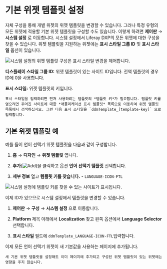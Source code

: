 # 기본 위젯 템플릿 설정

자체 구성을 통해 개별 위젯의 위젯 템플릿을 변경할 수 있습니다. 그러나 특정 유형의 모든 위젯에 적용할 기본 위젯 템플릿을 구성할 수도 있습니다. 이렇게 하려면 **제어판** &rarr; **시스템 설정** 로 이동합니다. 시스템 설정에서 Liferay DXP의 모든 위젯에 대한 구성을 찾을 수 있습니다. 위젯 템플릿을 지원하는 위젯에는 **표시 스타일 그룹 ID** 및 **표시 스타일** 옵션이 있습니다.

  ![시스템 설정의 위젯 템플릿 구성은 표시 스타일 변경을 제어합니다.](./setting-a-default-widget-template/images/01.png)

**디스플레이 스타일 그룹 ID:** 위젯 템플릿이 있는 사이트 ID입니다. 전역 템플릿의 경우 ID에 0을 사용합니다.

**표시 스타일:** 위젯 템플릿의 키입니다.

```{note}
표시 스타일을 입력하려면 먼저 사용하려는 템플릿의 *템플릿 키*가 필요합니다. 템플릿 키를 얻으려면 주어진 사이트에 대한 *애플리케이션 표시 템플릿* 목록으로 이동하여 위젯 템플릿 목록에서 검색하십시오. 그런 다음 표시 스타일을 `ddmTemplate_[template-key]` 으로 입력합니다.
```

## 기본 위젯 템플릿 예

예를 들어 언어 선택기 위젯 템플릿을 다음과 같이 구성합니다.

1. **홈** &rarr; **디자인** &rarr; **위젯 템플릿** 엽니다.

1. **추가**(![Add](../../../../../images/icon-add.png))을 클릭하고 옵션 **언어 선택기 템플릿** 선택합니다.

1. **세부 정보** 열고 **템플릿 키를 찾습니다.** - `LANGUAGE-ICON-FTL`

  ![시스템 설정에 템플릿 키를 찾을 수 있는 사이트가 표시됩니다.](./setting-a-default-widget-template/images/02.png)

이제 ID가 있으므로 시스템 설정에서 템플릿을 변경할 수 있습니다.

1. **제어판** &rarr; **구성** &rarr; **시스템 설정** 으로 이동합니다.

1. **Platform** 제목 아래에서 **Localization** 찾고 왼쪽 옵션에서 **Language Selector** 선택합니다.

1. **표시 스타일** 필드에 `ddmTemplate_LANGUAGE-ICON-FTL`입력합니다.

이제 모든 언어 선택기 위젯이 새 기본값을 사용하는 페이지에 추가됩니다.

```{warning}
새 기본 위젯 템플릿을 설정해도 이미 페이지에 추가되고 구성된 위젯 템플릿이 있는 위젯에는 영향을 주지 않습니다.
```
